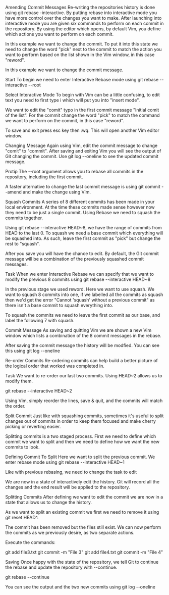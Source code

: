 Amending Commit Messages
Re-writing the repositories history is done using git rebase -interactive. By putting rebase into interactive mode you have more control over the changes you want to make. After launching into interactive mode you are given six commands to perform on each commit in the repository. By using the editor which opens, by default Vim, you define which actions you want to perform on each commit.

In this example we want to change the commit. To put it into this state we need to change the word "pick" next to the commit to match the action you want to perform based on the list shown in the Vim window, in this case "reword".

In this example we want to change the commit message.

Start
To begin we need to enter Interactive Rebase mode using git rebase --interactive --root

Select Interactive Mode
To begin with Vim can be a little confusing, to edit text you need to first type i which will put you into "insert mode".

We want to edit the "comit" typo in the first commit message "Initial comit of the list". For the commit change the word "pick" to match the command we want to perform on the commit, in this case "reword".

To save and exit press esc key then :wq. This will open another Vim editor window.

Changing Message
Again using Vim, edit the commit message to change "comit" to "commit". After saving and exiting Vim you will see the output of Git changing the commit. Use git log --oneline to see the updated commit message.

Protip
The --root argument allows you to rebase all commits in the repository, including the first commit.

A faster alternative to change the last commit message is using git commit --amend and make the change using Vim.

Squash Commits
A series of 8 different commits has been made in your local environment. At the time these commits made sense however now they need to be just a single commit. Using Rebase we need to squash the commits together.

Using git rebase --interactive HEAD~8, we have the range of commits from HEAD to the last 0. To squash we need a base commit which everything will be squashed into. As such, leave the first commit as "pick" but change the rest to "squash".

After you save you will have the chance to edit. By default, the Git commit message will be a combination of the previously squashed commit messages.

Task
When we enter Interactive Rebase we can specify that we want to modify the previous 8 commits using git rebase --interactive HEAD~8

In the previous stage we used reword. Here we want to use squash. We want to squash 8 commits into one, if we labelled all the commits as squash then we'd get the error "Cannot 'squash' without a previous commit" as there isn't a base commit to squash everything into.

To squash the commits we need to leave the first commit as our base, and label the following 7 with squash.

Commit Message
As saving and quitting Vim we are shown a new Vim window which lists a combination of the 8 commit messages in the rebase.

After saving the commit message the history will be modfied. You can see this using git log --oneline

Re-order Commits
Re-ordering commits can help build a better picture of the logical order that worked was completed in.

Task
We want to re-order our last two commits. Using HEAD~2 allows us to modify them.

git rebase --interactive HEAD~2

Using Vim, simply reorder the lines, save & quit, and the commits will match the order.

Split Commit
Just like with squashing commits, sometimes it's useful to split changes out of commits in order to keep them focused and make cherry picking or reverting easier.

Splitting commits is a two staged process. First we need to define which commit we want to split and then we need to define how we want the new commits to look.

Defining Commit To Split
Here we want to split the previous commit. We enter rebase mode using git rebase --interactive HEAD~1

Like with previous rebasing, we need to change the task to edit

We are now in a state of interactively edit the history. Git will record all the changes and the end result will be applied to the repository.

Splitting Commits
After defining we want to edit the commit we are now in a state that allows us to change the history.

As we want to split an existing commit we first we need to remove it using git reset HEAD^.

The commit has been removed but the files still exist. We can now perform the commits as we previously desire, as two separate actions.

Execute the commands:

git add file3.txt
git commit -m "File 3"
git add file4.txt
git commit -m "File 4"

Saving
Once happy with the state of the repository, we tell Git to continue the rebase and update the repository with --continue.

git rebase --continue

You can see the output and the two new commits using git log --oneline

